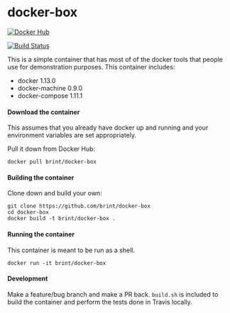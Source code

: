 docker-box
==========
[![Docker Hub](http://dockeri.co/image/brint/docker-box)](https://hub.docker.com/r/brint/docker-box/)

[![Build Status](https://travis-ci.org/brint/docker-box.svg?branch=master)](https://travis-ci.org/brint/docker-box)

This is a simple container that has most of of the docker tools that people use for demonstration purposes. This container includes:

- docker 1.13.0
- docker-machine 0.9.0
- docker-compose 1.11.1

#### Download the container
This assumes that you already have docker up and running and your environment variables are set appropriately.

Pull it down from Docker Hub:
```
docker pull brint/docker-box
```

#### Building the container
Clone down and build your own:
```
git clone https://github.com/brint/docker-box
cd docker-box
docker build -t brint/docker-box .
```

#### Running the container
This container is meant to be run as a shell.

```
docker run -it brint/docker-box
```

#### Development
Make a feature/bug branch and make a PR back. `build.sh` is included to build the container and perform the tests done in Travis locally.
